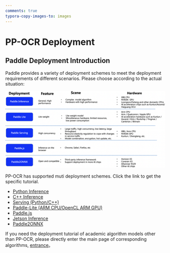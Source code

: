 ```yaml
---
comments: true
typora-copy-images-to: images
---
```


# PP-OCR Deployment

## Paddle Deployment Introduction

Paddle provides a variety of deployment schemes to meet the deployment requirements of different scenarios. Please choose according to the actual situation:

![img](./images/deployment_en.png)

PP-OCR has supported muti deployment schemes. Click the link to get the specific tutorial.

- [Python Inference](./python_infer.en.md)
- [C++ Inference](./cpp_infer.en.md)
- [Serving (Python/C++)](./paddle_server.en.md)
- [Paddle-Lite (ARM CPU/OpenCL ARM GPU)](./lite.en.md)
- [Paddle.js](./paddle_js.en.md)
- [Jetson Inference](./Jetson_infer.en.md)
- [Paddle2ONNX](./paddle2onnx.en.md)

If you need the deployment tutorial of academic algorithm models other than PP-OCR, please directly enter the main page of corresponding algorithms, [entrance](../../algorithm/overview.en.md)。
